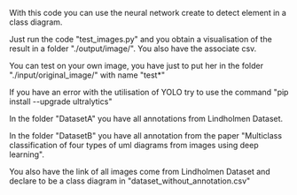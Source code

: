 With this code you can use the neural network create to detect element in a class diagram.

Just run the code "test_images.py" and you obtain a visualisation of the result in a folder "./output/image/". You also have the associate csv.

You can test on your own image, you have just to put her in the folder "./input/original_image/" with name "test*"

If you have an error with the utilisation of YOLO try to use the command "pip install --upgrade ultralytics"

In the folder "DatasetA" you have all annotations from Lindholmen Dataset.

In the folder "DatasetB" you have all annotation from the paper "Multiclass classification of four types of uml diagrams from images using deep learning".

You also have the link of all images come from Lindholmen Dataset and declare to be a class diagram in "dataset_without_annotation.csv"
